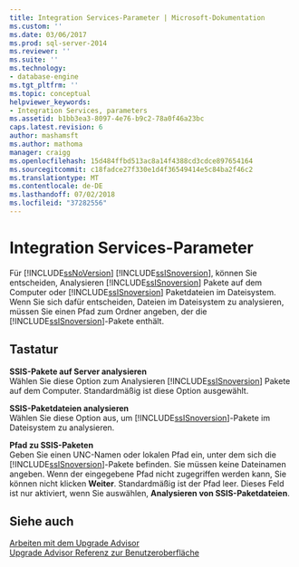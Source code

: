 ```yaml
---
title: Integration Services-Parameter | Microsoft-Dokumentation
ms.custom: ''
ms.date: 03/06/2017
ms.prod: sql-server-2014
ms.reviewer: ''
ms.suite: ''
ms.technology:
- database-engine
ms.tgt_pltfrm: ''
ms.topic: conceptual
helpviewer_keywords:
- Integration Services, parameters
ms.assetid: b1bb3ea3-8097-4e76-b9c2-78a0f46a23bc
caps.latest.revision: 6
author: mashamsft
ms.author: mathoma
manager: craigg
ms.openlocfilehash: 15d484ffbd513ac8a14f4388cd3cdce897654164
ms.sourcegitcommit: c18fadce27f330e1d4f36549414e5c84ba2f46c2
ms.translationtype: MT
ms.contentlocale: de-DE
ms.lasthandoff: 07/02/2018
ms.locfileid: "37282556"
---
```

# <a name="integration-services-parameters"></a>Integration Services-Parameter
  Für [!INCLUDE[ssNoVersion](../../includes/ssnoversion-md.md)] [!INCLUDE[ssISnoversion](../../includes/ssisnoversion-md.md)], können Sie entscheiden, Analysieren [!INCLUDE[ssISnoversion](../../includes/ssisnoversion-md.md)] Pakete auf dem Computer oder [!INCLUDE[ssISnoversion](../../includes/ssisnoversion-md.md)] Paketdateien im Dateisystem. Wenn Sie sich dafür entscheiden, Dateien im Dateisystem zu analysieren, müssen Sie einen Pfad zum Ordner angeben, der die [!INCLUDE[ssISnoversion](../../includes/ssisnoversion-md.md)]-Pakete enthält.  
  
## <a name="options"></a>Tastatur  
 **SSIS-Pakete auf Server analysieren**  
 Wählen Sie diese Option zum Analysieren [!INCLUDE[ssISnoversion](../../includes/ssisnoversion-md.md)] Pakete auf dem Computer. Standardmäßig ist diese Option ausgewählt.  
  
 **SSIS-Paketdateien analysieren**  
 Wählen Sie diese Option aus, um [!INCLUDE[ssISnoversion](../../includes/ssisnoversion-md.md)]-Pakete im Dateisystem zu analysieren.  
  
 **Pfad zu SSIS-Paketen**  
 Geben Sie einen UNC-Namen oder lokalen Pfad ein, unter dem sich die [!INCLUDE[ssISnoversion](../../includes/ssisnoversion-md.md)]-Pakete befinden. Sie müssen keine Dateinamen angeben. Wenn der eingegebene Pfad nicht zugegriffen werden kann, Sie können nicht klicken **Weiter**. Standardmäßig ist der Pfad leer. Dieses Feld ist nur aktiviert, wenn Sie auswählen, **Analysieren von SSIS-Paketdateien**.  
  
## <a name="see-also"></a>Siehe auch  
 [Arbeiten mit dem Upgrade Advisor](../../../2014/sql-server/install/working-with-upgrade-advisor.md)   
 [Upgrade Advisor Referenz zur Benutzeroberfläche](../../../2014/sql-server/install/upgrade-advisor-user-interface-reference.md)  
  
  
